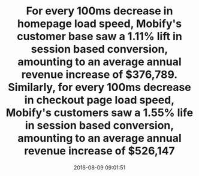 ---
layout: post
title:  "For every 100ms decrease in homepage load speed, Mobify's customer base saw a 1.11% lift in session based conversion, amounting to an average annual revenue increase of $376,789. Similarly, for every 100ms decrease in checkout page load speed, Mobify's customers saw a 1.55% life in session based conversion, amounting to an average annual revenue increase of $526,147"
storySource: "http://resources.mobify.com/2016-Q2-mobile-insights-benchmark-report.html"
date:   2016-08-09 09:01:51
tags:
 - conversion
 - revenue
 - engagement
 - "2016"
permalink: "/{{ page.date | date: '%Y/%m/%d' }}/{{ page.fileSlug }}/"
---